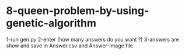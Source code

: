 # 8-queen-problem-by-using-genetic-algorithm

1-run gen.py
2-enter (how many answers do you want ?)
3-answers are show and save in Answer.csv and Answer-Image file
